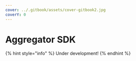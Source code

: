 ```yaml
---
cover: ../.gitbook/assets/cover-gitbook2.jpg
coverY: 0
---
```


# Aggregator SDK

{% hint style="info" %}
Under development!
{% endhint %}
